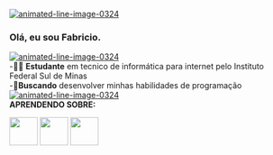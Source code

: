 <a href="https://www.animatedimages.org/cat-lines-562.htm"><img src="https://www.animatedimages.org/data/media/562/animated-line-image-0324.gif" border="0" alt="animated-line-image-0324" /></a>
### Olá, eu sou Fabricio.        
<a href="https://www.animatedimages.org/cat-lines-562.htm"><img src="https://www.animatedimages.org/data/media/562/animated-line-image-0324.gif" border="0" alt="animated-line-image-0324" /></a>
<br>
-🧑‍💻 <b>Estudante</b> em tecnico de informática para internet pelo Instituto Federal Sul de Minas
<br>
-🚨<b>Buscando</b> desenvolver minhas habilidades de programação
<a href="https://www.animatedimages.org/cat-lines-562.htm"><img src="https://www.animatedimages.org/data/media/562/animated-line-image-0324.gif" border="0" alt="animated-line-image-0324" /></a>
<br>
<B>APRENDENDO SOBRE:</B>
<BR>
<div display="inline">
<img width="50" heigth="50"src="https://cdn.jsdelivr.net/gh/devicons/devicon/icons/html5/html5-original-wordmark.svg" />
<img width="50" heigth="50"src="https://cdn.jsdelivr.net/gh/devicons/devicon/icons/css3/css3-original.svg" />
<img width="50" heigth="50"src="https://cdn.jsdelivr.net/gh/devicons/devicon/icons/javascript/javascript-original.svg" />
</div>


